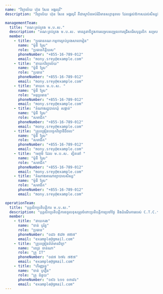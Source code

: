 ```yaml
---
name: "វិទ្យាល័យ ហ៊ុន សែន អង្គរបុរី"
description: "វិទ្យាល័យ ហ៊ុន សែន អង្គរបុរី គឺជាស្ថាប័នអប់រំដ៏មានសក្ដានុពល ដែលផ្ដល់ឱកាសដល់សិស្សឱ្យទទួលបានចំណេះដឹង ជំនាញ និងគុណធម៌។ វិទ្យាល័យនេះមានបរិយាកាសសិក្សាល្អ មានគ្រូបង្រៀនដែលមានបទពិសោធន៍ និងមានឧបករណ៍សិក្សាទំនើប។ កម្មវិធីសិក្សាត្រូវបានរៀបចំឱ្យស្របតាមបទដ្ឋានអប់រំជាតិ និងអន្តរជាតិ ដើម្បីផ្ដល់ឱ្យសិស្សនូវចំណេះដឹងទូលំទូលាយ។ លើសពីនេះ វិទ្យាល័យនេះក៏ផ្ដល់ឱកាសដល់សិស្សឱ្យចូលរួមក្នុងសកម្មភាពសង្គម និងកីឡាផងដែរ។"

managementTeam:
  title: "គណៈគ្រប់គ្រង ម.ប.ស."
  description: "គណៈគ្រប់គ្រង ម.ប.ស. មានតួនាទីក្នុងការសម្របសម្រួលការជ្រើសរើសបុគ្គលិក សម្របសម្រួលការងារ  ម.ប.ស. ឧបត្ថម្ភហិរញ្ញប្បទាន ត្រួតពិនិត្យហិរញ្ញប្បទាន ជំរុញការចូលរួមពីសហគមន៍ ពិនិត្យផែនការនិងរបាយការណ៍ ដើម្បីធានាបាននូវប្រសិទ្ធភាព និងតម្លាភាព។"
  member:
    - title: "ប្រធានគណៈកម្មការគ្រប់គ្រងសាលារៀន"
      name: "ម៉ូនី ស្រែ"
      role: "ប្រធានកិត្តិយស"
      phoneNumber: "+855-16-789-012"
      email: "mony.srey@example.com"
    - title: "នាយកវិទ្យាល័យ"
      name: "ម៉ូនី ស្រែ"
      role: "ប្រធាន"
      phoneNumber: "+855-16-789-012"
      email: "mony.srey@example.com"
    - title: "នាយក ម.ប.ស. "
      name: "ម៉ូនី ស្រែ"
      role: "អនុប្រធាន"
      phoneNumber: "+855-16-789-012"
      email: "mony.srey@example.com"
    - title: "តំណាងរដ្ឋបាលឃុំ សង្កាត់"
      name: "ម៉ូនី ស្រែ"
      role: "សមាជិក"
      phoneNumber: "+855-16-789-012"
      email: "mony.srey@example.com"
    - title: "គ្រូបង្រៀនបច្ចេកវិទ្យាឌីជីថល"
      name: "ម៉ូនី ស្រែ"
      role: "សមាជិក"
      phoneNumber: "+855-16-789-012"
      email: "mony.srey@example.com"
    - title: "មេភូមិ ដែល ម.ប.ស. ស្ថិតនៅ "
      name: "ម៉ូនី ស្រែ"
      role: "សមាជិក"
      phoneNumber: "+855-16-789-012"
      email: "mony.srey@example.com"
    - title: "តំណាងអាណាព្យាបាលសិស្ស"
      name: "ម៉ូនី ស្រែ"
      role: "សមាជិក"
      phoneNumber: "+855-16-789-012"
      email: "mony.srey@example.com" 

operationTeam:
  title: "បុគ្គលិកប្រតិបត្តិការ ម.ប.ស."
  description: "បុគ្គលិកប្រតិបត្តិការទទួលខុសត្រូវចំពោះប្រតិបត្តិការប្រចាំថ្ងៃ និងដំណើរការរបស់ C.T.C.។"
  member:
    - title: "នាយករង"
      name: "ចាន់ បូរ័ត្ន"
      role: "ប្រធាន"
      phoneNumber: "០៨៦ ៥៨២ ៧៥៧"
      email: "example@gmail.com"
    - title: "គ្រូបង្រៀនព័ត៌មានវិទ្យា"
      name: "ពេជ្រ ចាន់ណា"
      role: "គ្រូ IT"
      phoneNumber: "០៨៧ ៦៧៤ ៧៥៧"
      email: "example@gmail.com"
    - title: "ហិរញ្ញវត្ថុ"
      name: "ចាន់ បូរឿន"
      role: "គ្រូ ជំនួយ"
      phoneNumber: "០៩៦ ៤១១ ០៣៨៤"
      email: "example@gmail.com"
---
```

